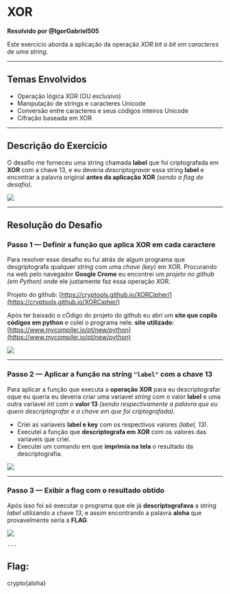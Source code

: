 # XOR  
**Resolvido por @IgorGabriel505**  

Este exercício aborda a aplicação da operação *XOR bit a bit em caracteres de uma string*.

---

## Temas Envolvidos

- Operação lógica XOR (OU exclusivo)  
- Manipulação de strings e caracteres Unicode  
- Conversão entre caracteres e seus códigos inteiros Unicode  
- Cifração baseada em XOR

---

## Descrição do Exercício

O desafio me forneceu uma string chamada **label** que foi criptografada em  **XOR** com a chave 13, e eu deveria *descriptogravar* essa string **label** e encontrar a palavra original **antes da aplicação XOR** *(sendo a flag do desafio)*.  

![](Imagens_label/1.png)

---

## Resolução do Desafio

### Passo 1 — Definir a função que aplica XOR em cada caractere

Para resolver esse desafio eu fui atrás de algum programa que desgriptografa qualquer *string* com uma *chave (key)* em XOR.
Procurando na web pelo navegador **Google Crome** eu encontrei um *projeto no github (em Python)* onde ele justamente faz essa operação XOR.

Projeto do github:   [https://cryptools.github.io/XORCipher/](https://cryptools.github.io/XORCipher/)  


Após ter baixado o cÓdigo do projeto do github eu abri um **site que copila códigos em python** e colei o programa nele.
**site utilizado:** [https://www.mycompiler.io/pt/new/python](https://www.mycompiler.io/pt/new/python)

![](Imagens_label/2.png)

---

### Passo 2 — Aplicar a função na string `"label"` com a chave 13

Para aplicar a função que executa a **operação XOR** para eu descriptografar oque eu queria eu deveria criar uma variavel *string* com o valor **label** e uma outra variavel *int* com o **valor 13** *(sendo respectivamente a palavra que eu quero descriptografar e a chave em que foi criptografada)*.

- Criei as variaveis **label e key** com os respectivos valores *(label, 13)*.
- Executei a função que **descriptografa em XOR** com os valores das variaveis que criei.
- Executei um comando em que **imprimia na tela** o resultado da descriptografia.

![](Imagens_label/3.0.png)

---

### Passo 3 — Exibir a flag com o resultado obtido

Após isso foi só executar o programa que ele já **descriptografava** a string *label* utilizando a chave *13*, e assim encontrando a palavra **aloha** que provavelmente seria a **FLAG**.

![](Imagens_label/3.png)
```
---

```
## Flag:
crypto{aloha}
```
